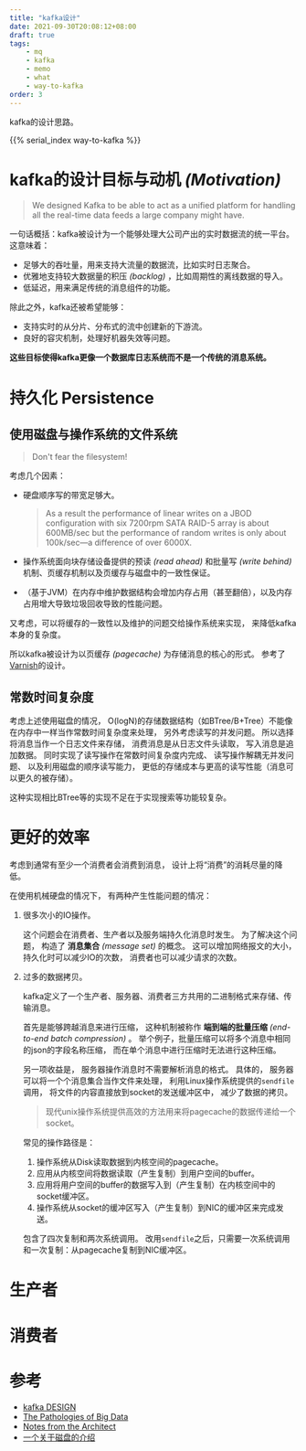 ```yaml
---
title: "kafka设计"
date: 2021-09-30T20:08:12+08:00
draft: true
tags:
    - mq
    - kafka
    - memo
    - what
    - way-to-kafka
order: 3
---
```


kafka的设计思路。

<!--more-->

{{% serial_index way-to-kafka %}}

# kafka的设计目标与动机 *(Motivation)*

> We designed Kafka to be able to 
> act as a unified platform for 
> handling all the real-time data feeds a large company might have. 

一句话概括：kafka被设计为一个能够处理大公司产出的实时数据流的统一平台。
这意味着：

- 足够大的吞吐量，用来支持大流量的数据流，比如实时日志聚合。
- 优雅地支持较大数据量的积压 *(backlog)* ，比如周期性的离线数据的导入。
- 低延迟，用来满足传统的消息组件的功能。

除此之外，kafka还被希望能够：

- 支持实时的从分片、分布式的流中创建新的下游流。
- 良好的容灾机制，处理好机器失效等问题。

**这些目标使得kafka更像一个数据库日志系统而不是一个传统的消息系统。**

# 持久化 Persistence

## 使用磁盘与操作系统的文件系统

> Don't fear the filesystem!

考虑几个因素：

- 硬盘顺序写的带宽足够大。

    > As a result the performance of linear writes on a JBOD configuration with six 7200rpm SATA 
    > RAID-5 array is about 600MB/sec but the performance of random writes is only about 
    > 100k/sec—a difference of over 6000X. 

- 操作系统面向块存储设备提供的预读 *(read ahead)* 和批量写 *(write behind)* 机制、页缓存机制以及页缓存与磁盘中的一致性保证。
- （基于JVM）在内存中维护数据结构会增加内存占用（甚至翻倍），以及内存占用增大导致垃圾回收导致的性能问题。

又考虑，可以将缓存的一致性以及维护的问题交给操作系统来实现，
来降低kafka本身的复杂度。

所以kafka被设计为以页缓存 *(pagecache)* 为存储消息的核心的形式。
参考了[Varnish](http://varnish-cache.org/wiki/ArchitectNotes)的设计。

## 常数时间复杂度

考虑上述使用磁盘的情况，
O(logN)的存储数据结构（如BTree/B+Tree）不能像在内存中一样当作常数时间复杂度来处理，
另外考虑读写的并发问题。
所以选择将消息当作一个日志文件来存储，
消费消息是从日志文件头读取，
写入消息是追加数据。
同时实现了读写操作在常数时间复杂度内完成、
读写操作解耦无并发问题、
以及利用磁盘的顺序读写能力，
更低的存储成本与更高的读写性能（消息可以更久的被存储）。

这种实现相比BTree等的实现不足在于实现搜索等功能较复杂。

# 更好的效率

考虑到通常有至少一个消费者会消费到消息，
设计上将“消费”的消耗尽量的降低。

在使用机械硬盘的情况下，
有两种产生性能问题的情况：

1. 很多次小的IO操作。

    这个问题会在消费者、生产者以及服务端持久化消息时发生。
    为了解决这个问题，
    构造了 **消息集合** *(message set)* 的概念。
    这可以增加网络报文的大小，
    持久化时可以减少IO的次数，
    消费者也可以减少请求的次数。
    
1. 过多的数据拷贝。

    kafka定义了一个生产者、服务器、消费者三方共用的二进制格式来存储、传输消息。
    
    首先是能够跨越消息来进行压缩，
    这种机制被称作 **端到端的批量压缩** *(end-to-end batch compression)* 。
    举个例子，批量压缩可以将多个消息中相同的json的字段名称压缩，
    而在单个消息中进行压缩时无法进行这种压缩。

    另一项收益是，
    服务器操作消息时不需要解析消息的格式。
    具体的，
    服务器可以将一个个消息集合当作文件来处理，
    利用Linux操作系统提供的`sendfile`调用，
    将文件的内容直接放到socket的发送缓冲区中，
    减少了数据的拷贝。

    > 现代unix操作系统提供高效的方法用来将pagecache的数据传递给一个socket。

    常见的操作路径是：

    1. 操作系统从Disk读取数据到内核空间的pagecache。
    1. 应用从内核空间将数据读取（产生复制）到用户空间的buffer。
    1. 应用将用户空间的buffer的数据写入到（产生复制）在内核空间中的socket缓冲区。
    1. 操作系统从socket的缓冲区写入（产生复制）到NIC的缓冲区来完成发送。

    包含了四次复制和两次系统调用。
    改用`sendfile`之后，只需要一次系统调用和一次复制：从pagecache复制到NIC缓冲区。

# 生产者

# 消费者

# 参考

- [kafka DESIGN](https://kafka.apache.org/30/documentation/#design)
- [The Pathologies of Big Data](https://queue.acm.org/detail.cfm?id=1563874)
- [Notes from the Architect](http://varnish-cache.org/docs/trunk/phk/notes.html)
- [一个关于磁盘的介绍](https://zhuanlan.zhihu.com/p/534821258)
